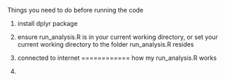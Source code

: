 Things you need to do before running the code

1. install dplyr package
2. ensure run_analysis.R is in your current working directory, or set your current working directory to the folder run_analysis.R resides
3. connected to internet 
============
how my run_analysis.R works

1.
